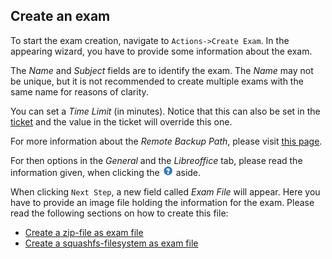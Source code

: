 ## Create an exam

To start the exam creation, navigate to `Actions->Create Exam`. In the appearing wizard, you have to provide some information about the exam.

The *Name* and *Subject* fields are to identify the exam. The *Name* may not be unique, but it is not recommended to create multiple exams with the same name for reasons of clarity.

You can set a *Time Limit* (in minutes). Notice that this can also be set in the [ticket](create-single-ticket.md) and the value in the ticket will override this one.

For more information about the *Remote Backup Path*, please visit [this page](remote-backup-path.md).

For then options in the *General* and the *Libreoffice* tab, please read the information given, when clicking the ![Questionmark](img/questionmark.png) aside.

When clicking `Next Step`, a new field called *Exam File* will appear. Here you have to provide an image file holding the information for the exam. Please read the following sections on how to create this file:

* [Create a zip-file as exam file](create-zip-exam-file.md)
* [Create a squashfs-filesystem as exam file](create-squashfs-exam-file.md)